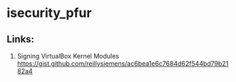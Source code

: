 # isecurity_pfur

## Links:
1. Signing VirtualBox Kernel Modules https://gist.github.com/reillysiemens/ac6bea1e6c7684d62f544bd79b2182a4
